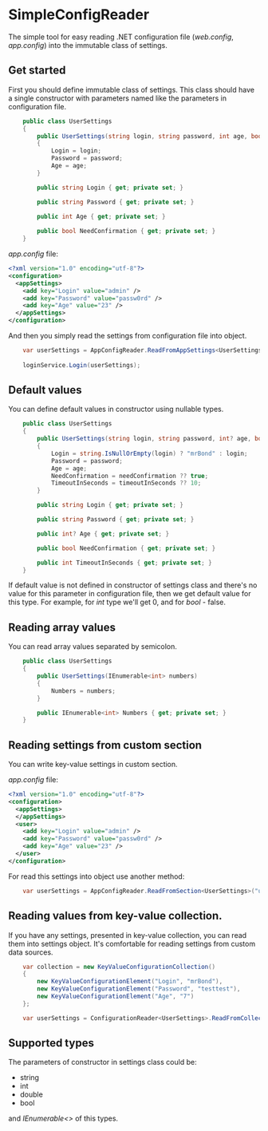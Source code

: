# SimpleConfigReader
The simple tool for easy reading .NET configuration file (*web.config*, *app.config*) into the immutable class of settings.

## Get started
First you should define immutable class of settings.
This class should have a single constructor with parameters named like the parameters in configuration file.
```c#
    public class UserSettings
    {
        public UserSettings(string login, string password, int age, bool needConfirmation)
        {
            Login = login;
            Password = password;
            Age = age;
        }

        public string Login { get; private set; }

        public string Password { get; private set; }

        public int Age { get; private set; }
        
        public bool NeedConfirmation { get; private set; }
    }
```

*app.config* file:
```xml
<?xml version="1.0" encoding="utf-8"?>
<configuration>
  <appSettings>
    <add key="Login" value="admin" />
    <add key="Password" value="passw0rd" />
    <add key="Age" value="23" />
  </appSettings>
</configuration>
```
And then you simply read the settings from configuration file into object.
```c#
    var userSettings = AppConfigReader.ReadFromAppSettings<UserSettings>();
    
    loginService.Login(userSettings);
```
## Default values
You can define default values in constructor using nullable types.
```c#
    public class UserSettings
    {
        public UserSettings(string login, string password, int? age, bool? needConfirmation, int? timeoutInSeconds)
        {
            Login = string.IsNullOrEmpty(login) ? "mrBond" : login;
            Password = password;
            Age = age;
            NeedConfirmation = needConfirmation ?? true;
            TimeoutInSeconds = timeoutInSeconds ?? 10;
        }

        public string Login { get; private set; }

        public string Password { get; private set; }

        public int? Age { get; private set; }

        public bool NeedConfirmation { get; private set; }

        public int TimeoutInSeconds { get; private set; }
    }
```

If default value is not defined in constructor of settings class and there's no value for this parameter in configuration file, then we get default value for this type.
For example, for *int* type we'll get 0, and for *bool* - false.

## Reading array values
You can read array values separated by semicolon.
```c#
    public class UserSettings
    {
        public UserSettings(IEnumerable<int> numbers)
        {
            Numbers = numbers;
        }

        public IEnumerable<int> Numbers { get; private set; }
    }
```

## Reading settings from custom section
You can write key-value settings in custom section.

*app.config* file:
```xml
<?xml version="1.0" encoding="utf-8"?>
<configuration>
  <appSettings>
  </appSettings>
  <user>
    <add key="Login" value="admin" />
    <add key="Password" value="passw0rd" />
    <add key="Age" value="23" />
  </user>
</configuration>
```
For read this settings into object use another method:

```c#
    var userSettings = AppConfigReader.ReadFromSection<UserSettings>("user");
```

## Reading values from key-value collection.
If you have any settings, presented in key-value collection, you can read them into settings object. It's comfortable for reading settings from custom data sources.
```c#
    var collection = new KeyValueConfigurationCollection()
    {
        new KeyValueConfigurationElement("Login", "mrBond"), 
        new KeyValueConfigurationElement("Password", "testtest"),
        new KeyValueConfigurationElement("Age", "7")
    };

    var userSettings = ConfigurationReader<UserSettings>.ReadFromCollection(collection);
```

## Supported types
The parameters of constructor in settings class could be:
 - string
 - int
 - double
 - bool
 
and *IEnumerable<>* of this types.

